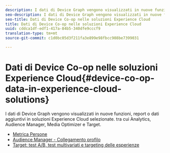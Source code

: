 ```yaml
---
description: I dati di Device Graph vengono visualizzati in nuove funzioni, report o dati aggiuntivi in soluzioni Experience Cloud selezionate. tra cui Analytics, Audience Manager, Media Optimizer e Target.
seo-description: I dati di Device Graph vengono visualizzati in nuove funzioni, report o dati aggiuntivi in soluzioni Experience Cloud selezionate. tra cui Analytics, Audience Manager, Media Optimizer e Target.
seo-title: Dati di Device Co-op nelle soluzioni Experience Cloud
title: Dati di Device Co-op nelle soluzioni Experience Cloud
uuid: cddca1df-edf1-417a-84b5-340dfe9cccf9
translation-type: tm+mt
source-git-commit: c1d0bc05d3f211fa3e899e98fbcc908be7399031

---
```



# Dati di Device Co-op nelle soluzioni Experience Cloud{#device-co-op-data-in-experience-cloud-solutions}

I dati di Device Graph vengono visualizzati in nuove funzioni, report o dati aggiuntivi in soluzioni Experience Cloud selezionate. tra cui Analytics, Audience Manager, Media Optimizer e Target.

* [Metrica Persone](people.md)
* [Audience Manager - Collegamento profilo](proflie-link.md)
* [Target: test A/B, test multivariati e targeting delle esperienze](target.md)
